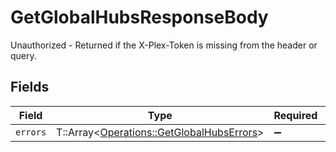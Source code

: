 # GetGlobalHubsResponseBody

Unauthorized - Returned if the X-Plex-Token is missing from the header or query.


## Fields

| Field                                                                                       | Type                                                                                        | Required                                                                                    | Description                                                                                 |
| ------------------------------------------------------------------------------------------- | ------------------------------------------------------------------------------------------- | ------------------------------------------------------------------------------------------- | ------------------------------------------------------------------------------------------- |
| `errors`                                                                                    | T::Array<[Operations::GetGlobalHubsErrors](../../models/operations/getglobalhubserrors.md)> | :heavy_minus_sign:                                                                          | N/A                                                                                         |
